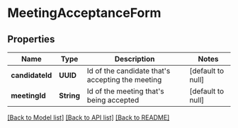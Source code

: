 # MeetingAcceptanceForm
## Properties

Name | Type | Description | Notes
------------ | ------------- | ------------- | -------------
**candidateId** | **UUID** | Id of the candidate that&#39;s accepting the meeting | [default to null]
**meetingId** | **String** | Id of the meeting that&#39;s being accepted | [default to null]

[[Back to Model list]](../README.md#documentation-for-models) [[Back to API list]](../README.md#documentation-for-api-endpoints) [[Back to README]](../README.md)

